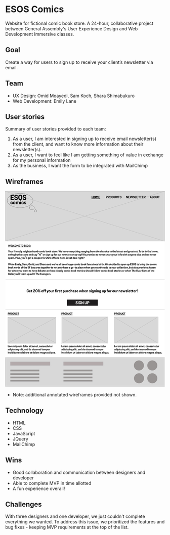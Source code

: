 # ESOS Comics

Website for fictional comic book store. A 24-hour, collaborative project between General Assembly's User Experience Design and Web Development Immersive classes.

## Goal

Create a way for users to sign up to receive your client’s newsletter via email.

## Team

- UX Design: Omid Moayedi, Sam Koch, Shara Shimabukuro
- Web Development: Emily Lane

## User stories

Summary of user stories provided to each team:

1. As a user, I am interested in signing up to receive email newsletter(s) from the client, and want to
   know more information about their newsletter(s).
2. As a user, I want to feel like I am getting something of value in exchange for my personal
   information
3. As the business, I want the form to be integrated with MailChimp

## Wireframes

![Desktop](images/wire_homepage.jpg)

- Note: additional annotated wireframes provided not shown.

## Technology

- HTML
- CSS
- JavaScript
- JQuery
- MailChimp

## Wins

- Good collaboration and communication between designers and developer
- Able to complete MVP in time allotted 
- A fun experience overall!

## Challenges
With three designers and one developer, we just couldn't complete everything we wanted. To address this issue, we prioritized the features and bug fixes - keeping MVP requirements at the top of the list.
